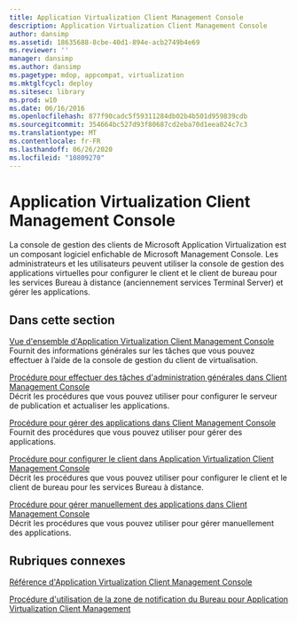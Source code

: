 ```yaml
---
title: Application Virtualization Client Management Console
description: Application Virtualization Client Management Console
author: dansimp
ms.assetid: 18635688-8cbe-40d1-894e-acb2749b4e69
ms.reviewer: ''
manager: dansimp
ms.author: dansimp
ms.pagetype: mdop, appcompat, virtualization
ms.mktglfcycl: deploy
ms.sitesec: library
ms.prod: w10
ms.date: 06/16/2016
ms.openlocfilehash: 877f90cadc5f59311284db02b4b501d959839cdb
ms.sourcegitcommit: 354664bc527d93f80687cd2eba70d1eea024c7c3
ms.translationtype: MT
ms.contentlocale: fr-FR
ms.lasthandoff: 06/26/2020
ms.locfileid: "10809270"
---
```

# Application Virtualization Client Management Console


La console de gestion des clients de Microsoft Application Virtualization est un composant logiciel enfichable de Microsoft Management Console. Les administrateurs et les utilisateurs peuvent utiliser la console de gestion des applications virtuelles pour configurer le client et le client de bureau pour les services Bureau à distance (anciennement services Terminal Server) et gérer les applications.

## Dans cette section


<a href="" id="application-virtualization-client-management-console-overview"></a>[Vue d'ensemble d'Application Virtualization Client Management Console](application-virtualization-client-management-console-overview.md)  
Fournit des informations générales sur les tâches que vous pouvez effectuer à l’aide de la console de gestion du client de virtualisation.

<a href="" id="how-to-perform-general-administrative-tasks-in-the-client-management-console"></a>[Procédure pour effectuer des tâches d'administration générales dans Client Management Console](how-to-perform-general-administrative-tasks-in-the-client-management-console.md)  
Décrit les procédures que vous pouvez utiliser pour configurer le serveur de publication et actualiser les applications.

<a href="" id="how-to-manage-applications-in-the-client-management-console"></a>[Procédure pour gérer des applications dans Client Management Console](how-to-manage-applications-in-the-client-management-console.md)  
Fournit des procédures que vous pouvez utiliser pour gérer des applications.

<a href="" id="how-to-configure-the-client-in-the-application-virtualization-client-management-console"></a>[Procédure pour configurer le client dans Application Virtualization Client Management Console](how-to-configure-the-client-in-the-application-virtualization-client-management-console.md)  
Décrit les procédures que vous pouvez utiliser pour configurer le client et le client de bureau pour les services Bureau à distance.

<a href="" id="how-to-manually-manage-applications-in-the-client-management-console"></a>[Procédure pour gérer manuellement des applications dans Client Management Console](how-to-manually-manage-applications-in-the-client-management-console.md)  
Décrit les procédures que vous pouvez utiliser pour gérer manuellement des applications.

## Rubriques connexes


[Référence d'Application Virtualization Client Management Console](application-virtualization-client-management-console-reference.md)

[Procédure d'utilisation de la zone de notification du Bureau pour Application Virtualization Client Management](how-to-use-the-desktop-notification-area-for-application-virtualization-client-management.md)

 

 





